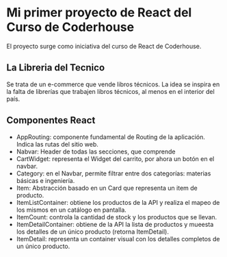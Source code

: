 # Mi primer proyecto de React del Curso de Coderhouse

El proyecto surge como iniciativa del curso de React de Coderhouse.

## La Libreria del Tecnico

Se trata de un e-commerce que vende libros técnicos. La idea se inspira en la falta de librerías que trabajen libros técnicos, al menos en el interior del país.


## Componentes React

- AppRouting: componente fundamental de Routing de la aplicación. Indica las rutas del sitio web.
- Nabvar: Header de todas las secciones, que comprende 
- CartWidget: representa el Widget del carrito, por ahora un botón en el navbar.
- Category: en el Navbar, permite filtrar entre dos categorías: materias básicas e ingeniería.
- Item: Abstracción basado en un Card que representa un item de producto.
- ItemListContainer: obtiene los productos de la API y realiza el mapeo de los mismos en un catálogo en pantalla.
- ItemCount: controla la cantidad de stock y los productos que se llevan.
- ItemDetailContainer: obtiene de la API la lista de productos y mueesta los detalles de un único producto (retorna ItemDetail).
- ItemDetail: representa un container visual con los detalles completos de un único producto. 
